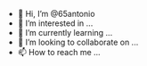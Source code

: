 - 👋 Hi, I’m @65antonio
- 👀 I’m interested in ...
- 🌱 I’m currently learning ...
- 💞️ I’m looking to collaborate on ...
- 📫 How to reach me ...

<!---
65antonio/65antonio is a ✨ special ✨ repository because its `README.md` (this file) appears on your GitHub profile.
You can click the Preview link to take a look at your changes.
--->
